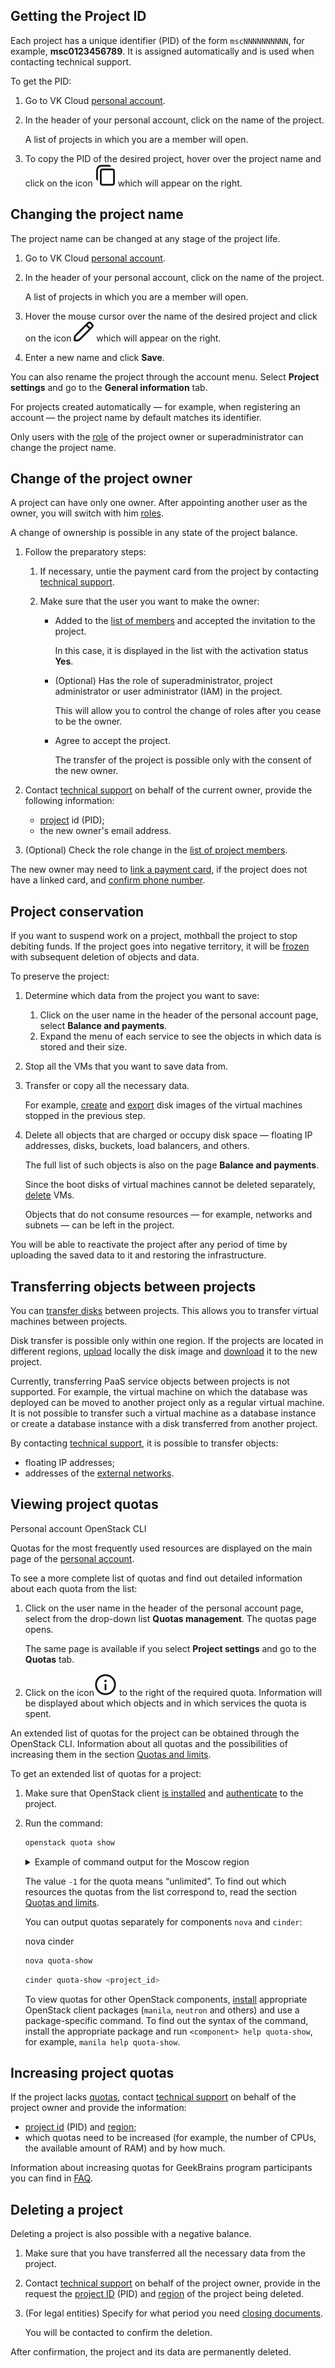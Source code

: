 ## Getting the Project ID

Each project has a unique identifier (PID) of the form `mscNNNNNNNNNN`, for example, **msc0123456789**. It is assigned automatically and is used when contacting technical support.

To get the PID:

1. Go to VK Cloud [personal account](https://msk.cloud.vk.com/app/en).
1. In the header of your personal account, click on the name of the project.

    A list of projects in which you are a member will open.

1. To copy the PID of the desired project, hover over the project name and click on the icon ![Copy](assets/copy-icon.svg "inline") which will appear on the right.

## Changing the project name

The project name can be changed at any stage of the project life.

1. Go to VK Cloud [personal account](https://msk.cloud.vk.com/app/en).
1. In the header of your personal account, click on the name of the project.

    A list of projects in which you are a member will open.

1. Hover the mouse cursor over the name of the desired project and click on the icon ![Edit](assets/edit-icon.svg "inline") which will appear on the right.

1. Enter a new name and click **Save**.

You can also rename the project through the account menu. Select **Project settings** and go to the **General information** tab.

For projects created automatically — for example, when registering an account — the project name by default matches its identifier.

<info>

Only users with the [role](../../../concepts/rolesandpermissions) of the project owner or superadministrator can change the project name.

</info>

## Change of the project owner

A project can have only one owner. After appointing another user as the owner, you will switch with him [roles](../../../concepts/rolesandpermissions).

<info>

A change of ownership is possible in any state of the project balance.

</info>

1. Follow the preparatory steps:

    1. If necessary, untie the payment card from the project by contacting [technical support](/en/contacts/).

    1. Make sure that the user you want to make the owner:

        - Added to the [list of members](../access-manage) and accepted the invitation to the project.

            In this case, it is displayed in the list with the activation status **Yes**.

        - (Optional) Has the role of superadministrator, project administrator or user administrator (IAM) in the project.

            This will allow you to control the change of roles after you cease to be the owner.

        - Agree to accept the project.

            The transfer of the project is possible only with the consent of the new owner.

1. Contact [technical support](/en/contacts/) on behalf of the current owner, provide the following information:

    - [project](#getting_the_project_id) id (PID);
    - the new owner's email address.

1. (Optional) Check the role change in the [list of project members](../access-manage).

<info>

The new owner may need to [link a payment card](../../activation#linking_a_bank_card), if the project does not have a linked card, and [confirm phone number](../../activation).

</info>

## Project conservation

If you want to suspend work on a project, mothball the project to stop debiting funds. If the project goes into negative territory, it will be [frozen](../../../concepts/projects#automatic_freezing_of_the_project) with subsequent deletion of objects and data.

To preserve the project:

1. Determine which data from the project you want to save:

    1. Click on the user name in the header of the personal account page, select **Balance and payments**.
    1. Expand the menu of each service to see the objects in which data is stored and their size.

1. Stop all the VMs that you want to save data from.
1. Transfer or copy all the necessary data.

    For example, [create](/en/base/iaas/instructions/vm-images/vm-images-manage#creating_an_image) and [export](/en/base/iaas/instructions/vm-images/vm-images-manage#exporting_an_image) disk images of the virtual machines stopped in the previous step.

1. Delete all objects that are charged or occupy disk space — floating IP addresses, disks, buckets, load balancers, and others.

    The full list of such objects is also on the page **Balance and payments**.

    Since the boot disks of virtual machines cannot be deleted separately, [delete](/en/base/iaas/instructions/vm/vm-manage#deleting_a_vm) VMs.

    Objects that do not consume resources — for example, networks and subnets — can be left in the project.

You will be able to reactivate the project after any period of time by uploading the saved data to it and restoring the infrastructure.

## Transferring objects between projects

You can [transfer disks](/en/base/iaas/instructions/vm-volumes#transfer_disks_between_projects) between projects. This allows you to transfer virtual machines between projects.

Disk transfer is possible only within one region. If the projects are located in different regions, [upload](/en/base/iaas/instructions/vm-images/vm-images-manage#exporting_an_image) locally the disk image and [download](/en/base/iaas/instructions/vm-images/vm-images-manage#importing_an_image) it to the new project.

Currently, transferring PaaS service objects between projects is not supported. For example, the virtual machine on which the database was deployed can be moved to another project only as a regular virtual machine. It is not possible to transfer such a virtual machine as a database instance or create a database instance with a disk transferred from another project.

By contacting [technical support](/en/contacts), it is possible to transfer objects:

- floating IP addresses;
- addresses of the [external networks](/en/networks/vnet/concepts/net-types#external_network).

## Viewing project quotas

<tabs>
<tablist>
<tab>Personal account</tab>
<tab>OpenStack CLI</tab>
</tablist>
<tabpanel>

Quotas for the most frequently used resources are displayed on the main page of the [personal account](https://msk.cloud.vk.com/app/en).

To see a more complete list of quotas and find out detailed information about each quota from the list:

1. Click on the user name in the header of the personal account page, select from the drop-down list **Quotas management**. The quotas page opens.

    The same page is available if you select **Project settings** and go to the **Quotas** tab.

1. Click on the icon![Information](assets/i-icon.svg "inline") to the right of the required quota. Information will be displayed about which objects and in which services the quota is spent.

An extended list of quotas for the project can be obtained through the OpenStack CLI. Information about all quotas and the possibilities of increasing them in the section [Quotas and limits](../../../concepts/quotasandlimits).

</tabpanel>
<tabpanel>

To get an extended list of quotas for a project:

1. Make sure that OpenStack client [is installed](/en/manage/tools-for-using-services/openstack-cli#1_install_the_openstack_client) and [authenticate](/en/manage/tools-for-using-services/openstack-cli#3_complete_authentication) to the project.
1. Run the command:

    ```bash
    openstack quota show
    ```

    <details><summary>Example of command output for the Moscow region</summary>

    ```bash
    +----------------------------+--------------------------------------------------+
    | Field                      | Value                                            |
    +----------------------------+--------------------------------------------------+
    | backup-gigabytes           | -1                                               |
    | backups                    | 400                                              |
    | cores                      | 9                                                |
    | fixed-ips                  | -1                                               |
    | floating-ips               | 6                                                |
    | gigabytes                  | 200                                              |
    | gigabytes_ceph             | -1                                               |
    | gigabytes_ceph-hdd         | -1                                               |
    | gigabytes_ceph-ssd         | -1                                               |
    | gigabytes_dev-ceph         | -1                                               |
    | gigabytes_dp1              | -1                                               |
    | gigabytes_dp1-high-iops    | 200                                              |
    | gigabytes_dp1-local-ssd    | -1                                               |
    | gigabytes_dp1-ssd          | -1                                               |
    | gigabytes_ef-nvme          | -1                                               |
    | gigabytes_high-iops        | 200                                              |
    | gigabytes_ko1-high-iops    | 200                                              |
    | gigabytes_ko1-local-ssd    | -1                                               |
    | gigabytes_ko1-local-ssd-g2 | -1                                               |
    | gigabytes_ko1-ssd          | -1                                               |
    | gigabytes_local-ssd        | -1                                               |
    | gigabytes_manila           | -1                                               |
    | gigabytes_ms1              | -1                                               |
    | gigabytes_octavia-hdd      | -1                                               |
    | gigabytes_octavia-ssd      | -1                                               |
    | gigabytes_perf-test        | -1                                               |
    | gigabytes_ssd              | -1                                               |
    | health_monitors            | -1                                               |
    | injected-file-size         | 10240                                            |
    | injected-files             | 5                                                |
    | injected-path-size         | 255                                              |
    | instances                  | 6                                                |
    | key-pairs                  | 100                                              |
    | l7_policies                | -1                                               |
    | listeners                  | -1                                               |
    | load_balancers             | 12                                               |
    | location                   | ...                                              |
    | networks                   | 10                                               |
    | per-volume-gigabytes       | -1                                               |
    | pools                      | 30                                               |
    | ports                      | 120                                              |
    | project                    | b5b7ffd4ef0547e5b222f44555dfXXXX                 |
    | project_name               | mcsXXXXXXXXXX                                    |
    | properties                 | 128                                              |
    | ram                        | 10240                                            |
    | rbac_policies              | 10                                               |
    | routers                    | 12                                               |
    | secgroup-rules             | 200                                              |
    | secgroups                  | 12                                               |
    | server-group-members       | 100                                              |
    | server-groups              | 50                                               |
    | snapshots                  | 200                                              |
    | snapshots_ceph             | -1                                               |
    | snapshots_ceph-hdd         | -1                                               |
    | snapshots_ceph-ssd         | -1                                               |
    | snapshots_dev-ceph         | -1                                               |
    | snapshots_dp1              | -1                                               |
    | snapshots_dp1-high-iops    | -1                                               |
    | snapshots_dp1-local-ssd    | -1                                               |
    | snapshots_dp1-ssd          | -1                                               |
    | snapshots_ef-nvme          | -1                                               |
    | snapshots_high-iops        | -1                                               |
    | snapshots_ko1-high-iops    | -1                                               |
    | snapshots_ko1-local-ssd    | -1                                               |
    | snapshots_ko1-local-ssd-g2 | -1                                               |
    | snapshots_ko1-ssd          | -1                                               |
    | snapshots_local-ssd        | -1                                               |
    | snapshots_manila           | -1                                               |
    | snapshots_ms1              | -1                                               |
    | snapshots_octavia-hdd      | -1                                               |
    | snapshots_octavia-ssd      | -1                                               |
    | snapshots_perf-test        | -1                                               |
    | snapshots_ssd              | -1                                               |
    | subnet_pools               | -1                                               |
    | subnets                    | 10                                               |
    | volumes                    | 10                                               |
    | volumes_ceph               | -1                                               |
    | volumes_ceph-hdd           | -1                                               |
    | volumes_ceph-ssd           | -1                                               |
    | volumes_dev-ceph           | -1                                               |
    | volumes_dp1                | -1                                               |
    | volumes_dp1-high-iops      | 10                                               |
    | volumes_dp1-local-ssd      | -1                                               |
    | volumes_dp1-ssd            | -1                                               |
    | volumes_ef-nvme            | -1                                               |
    | volumes_high-iops          | 10                                               |
    | volumes_ko1-high-iops      | 10                                               |
    | volumes_ko1-local-ssd      | -1                                               |
    | volumes_ko1-local-ssd-g2   | -1                                               |
    | volumes_ko1-ssd            | -1                                               |
    | volumes_local-ssd          | -1                                               |
    | volumes_manila             | -1                                               |
    | volumes_ms1                | -1                                               |
    | volumes_octavia-hdd        | -1                                               |
    | volumes_octavia-ssd        | -1                                               |
    | volumes_perf-test          | -1                                               |
    | volumes_ssd                | -1                                               |
    +----------------------------+--------------------------------------------------+
    ```
    </details>

    The value `-1` for the quota means “unlimited”. To find out which resources the quotas from the list correspond to, read the section [Quotas and limits](../../../concepts/quotasandlimits).

    You can output quotas separately for components `nova` and `cinder`:

    <tabs>
    <tablist>
    <tab>nova</tab>
    <tab>cinder</tab>
    </tablist>
    <tabpanel>

    ```bash
    nova quota-show
    ```

    </tabpanel>
    <tabpanel>

    ```bash
    cinder quota-show <project_id>
    ```

    </tabpanel>
    </tabs>

    To view quotas for other OpenStack components, [install](/en/manage/tools-for-using-services/openstack-cli#2_install_additional_packages) appropriate OpenStack client packages (`manila`, `neutron` and others) and use a package-specific command. To find out the syntax of the command, install the appropriate package and run `<component> help quota-show`, for example, `manila help quota-show`.

</tabpanel>
</tabs>

## Increasing project quotas

If the project lacks [quotas](../../../concepts/quotasandlimits), contact [technical support](/en/contacts) on behalf of the project owner and provide the information:

- [project id](#getting-the-project-id) (PID) and [region](../../../concepts/regions);
- which quotas need to be increased (for example, the number of CPUs, the available amount of RAM) and by how much.

<info>

Information about increasing quotas for GeekBrains program participants you can find in [FAQ](../../../faq).

</info>

## Deleting a project

Deleting a project is also possible with a negative balance.

1. Make sure that you have transferred all the necessary data from the project.
1. Contact [technical support](/en/contacts/) on behalf of the project owner, provide in the request the [project ID](#getting-the-project-id) (PID) and [region](../../../concepts/regions) of the project being deleted.

1. (For legal entities) Specify for what period you need [closing documents](/en/additionals/billing/concepts/report).

    You will be contacted to confirm the deletion.

<err>

After confirmation, the project and its data are permanently deleted.

</err>
